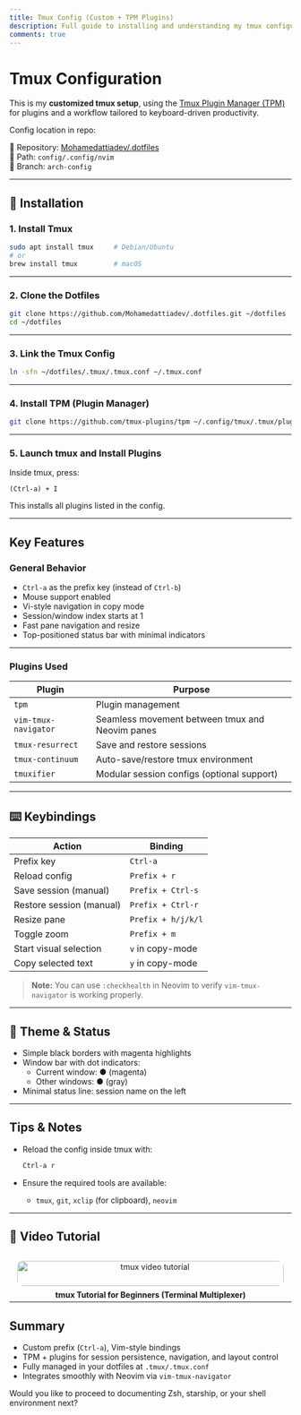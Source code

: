 ```yaml
---
title: Tmux Config (Custom + TPM Plugins)
description: Full guide to installing and understanding my tmux configuration, featuring plugin support, Vim-style navigation, and custom UI.
comments: true
---
```


# Tmux Configuration

This is my **customized tmux setup**, using the [Tmux Plugin Manager (TPM)](https://github.com/tmux-plugins/tpm) for plugins and a workflow tailored to keyboard-driven productivity.

Config location in repo:

📁 Repository: [Mohamedattiadev/.dotfiles](https://github.com/Mohamedattiadev/.dotfiles)  
📂 Path: `config/.config/nvim`  
🌿 Branch: `arch-config`

---

## 🔧 Installation

### 1. Install Tmux

```bash
sudo apt install tmux     # Debian/Ubuntu
# or
brew install tmux         # macOS
```

---

### 2. Clone the Dotfiles

```bash
git clone https://github.com/Mohamedattiadev/.dotfiles.git ~/dotfiles
cd ~/dotfiles
```

---

### 3. Link the Tmux Config

```bash
ln -sfn ~/dotfiles/.tmux/.tmux.conf ~/.tmux.conf
```

---

### 4. Install TPM (Plugin Manager)

```bash
git clone https://github.com/tmux-plugins/tpm ~/.config/tmux/.tmux/plugins/tpm
```

---

### 5. Launch tmux and Install Plugins

Inside tmux, press:

```text
(Ctrl-a) + I
```

This installs all plugins listed in the config.

---

## Key Features

### General Behavior

- `Ctrl-a` as the prefix key (instead of `Ctrl-b`)
- Mouse support enabled
- Vi-style navigation in copy mode
- Session/window index starts at 1
- Fast pane navigation and resize
- Top-positioned status bar with minimal indicators

---

### Plugins Used

| Plugin               | Purpose                                         |
| -------------------- | ----------------------------------------------- |
| `tpm`                | Plugin management                               |
| `vim-tmux-navigator` | Seamless movement between tmux and Neovim panes |
| `tmux-resurrect`     | Save and restore sessions                       |
| `tmux-continuum`     | Auto-save/restore tmux environment              |
| `tmuxifier`          | Modular session configs (optional support)      |

---

## ⌨️ Keybindings

| Action                   | Binding            |
| ------------------------ | ------------------ |
| Prefix key               | `Ctrl-a`           |
| Reload config            | `Prefix + r`       |
| Save session (manual)    | `Prefix + Ctrl-s`  |
| Restore session (manual) | `Prefix + Ctrl-r`  |
| Resize pane              | `Prefix + h/j/k/l` |
| Toggle zoom              | `Prefix + m`       |
| Start visual selection   | `v` in copy-mode   |
| Copy selected text       | `y` in copy-mode   |

> **Note:** You can use `:checkhealth` in Neovim to verify `vim-tmux-navigator` is working properly.

---

## 🎨 Theme & Status

- Simple black borders with magenta highlights
- Window bar with dot indicators:
  - Current window: **●** (magenta)
  - Other windows: **●** (gray)
- Minimal status line: session name on the left

---

## Tips & Notes

- Reload the config inside tmux with:

  ```bash
  Ctrl-a r
  ```

- Ensure the required tools are available:
  - `tmux`, `git`, `xclip` (for clipboard), `neovim`

---

## 🎥 Video Tutorial

<div style="display: grid; grid-template-columns: repeat(auto-fit, minmax(250px, 1fr)); gap: 1rem;">
  <a href="https://www.youtube.com/watch?v=U41BTVZLKB0" target="_blank" style="text-align: center; display: block; padding: 1em; border-radius: 10px; text-decoration: none;">
    <img src="https://img.youtube.com/vi/U41BTVZLKB0/0.jpg" alt="tmux video tutorial" style="width: 100%; border-radius: 10px;" />
    <strong style="display: block; margin-top: 0.5em;">tmux Tutorial for Beginners (Terminal Multiplexer)</strong>
  </a>
</div>

---

## Summary

- Custom prefix (`Ctrl-a`), Vim-style bindings
- TPM + plugins for session persistence, navigation, and layout control
- Fully managed in your dotfiles at `.tmux/.tmux.conf`
- Integrates smoothly with Neovim via `vim-tmux-navigator`

Would you like to proceed to documenting Zsh, starship, or your shell environment next?

